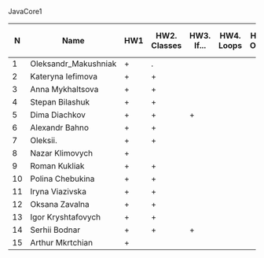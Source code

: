 JavaCore1

N|Name| HW1 | HW2. Classes|HW3. If...|HW4. Loops|HW5. OOP1 |HW6. OOP2 |HW7. Inner classes| HW8. Collection | HW9. String|HW10. Exception|HW11. Thread. IO|HW12. Java8
--|--|--|--|--|--|--|--|--|--|--|--|--|--
1|Oleksandr_Makushniak|+|.|||||||||||
2|Kateryna Iefimova|+|+|||||||||||
3|Anna Mykhaltsova|+|+|||||||||||
4|Stepan Bilashuk|+|+|||||||||||
5|Dima Diachkov|+|+|+||||||||||
6|Alexandr Bahno|+|+|||||||||||
7|Oleksii.|+|+|||||||||||
8|Nazar Klimovych|+||||||||||||
9|Roman Kukliak|+|+|||||||||||
10|Polina Chebukina|+|+|||||||||||
11|Iryna Viazivska|+|+|||||||||||
12|Oksana Zavalna|+|+|||||||||||
13|Igor Kryshtafovych|+|+|||||||||||
14|Serhii Bodnar|+|+|+||||||||||
15|Arthur Mkrtchian|+||||||||||||

 
